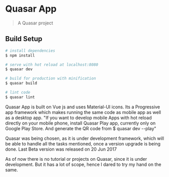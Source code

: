 # Quasar App

> A Quasar project

## Build Setup

``` bash
# install dependencies
$ npm install

# serve with hot reload at localhost:8080
$ quasar dev

# build for production with minification
$ quasar build

# lint code
$ quasar lint
```
Quasar App is built on Vue js and uses Material-UI icons.
Its a Progressive app framework which makes running the same code as mobile app as well as a desktop app.
"If you want to develop mobile Apps with hot reload directly on your mobile phone, install Quasar Play app, currently only on Google Play Store.
And generate the QR code from $ quasar dev --play"

Quasar was being chosen, as it is under development framework, which will be able to handle all the tasks mentioned, once a version upgrade is being done.
Last Beta version was released on 20 Jun 2017 

As of now there is no tutorial or projects on Quasar, since it is under development. But it has a lot of scope, hence I dared to try my hand on the same.
